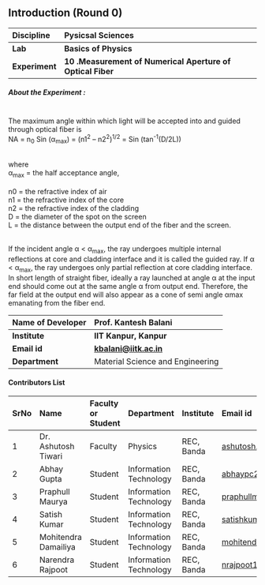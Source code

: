 ## Introduction (Round 0)

 

<b>Discipline | <b>Pysicsal Sciences
:--|:--|
<b> Lab | <b> Basics of Physics
<b> Experiment|     <b> 10 .Measurement of Numerical Aperture of Optical Fiber

<h5> About the Experiment : </h5> <br>
The maximum angle within which light will be accepted into and guided through optical fiber is<br>
NA = n<sub>0</sub> Sin (α<sub>max</sub>) = (n1<sup>2</sup> – n2<sup>2</sup>)<sup>1/2</sup> = Sin (tan<sup>-1</sup>(D/2L))			<br><br>

where <br>
α<sub>max</sub> = the half acceptance angle,<br>	
n0       = the refractive index of air<br> 
n1     = the refractive index of the core<br>
n2     = the refractive index of the cladding<br> 
D     = the diameter of the spot on the screen <br>
L     = the distance between the output end of the fiber and the screen.<br><br>

 If the incident angle α < α<sub>max</sub>, the ray undergoes multiple internal reflections at core and cladding interface and it is called the guided ray. If α < α<sub>max</sub>, the ray undergoes only partial reflection at core cladding interface. In short length of straight fiber, ideally a ray launched at angle α at the input end should come out at the same angle α from output end. Therefore, the far field at the output end will also
appear as a cone of semi angle αmax emanating from the fiber end.

 

<b>Name of Developer | <b> Prof. Kantesh Balani
:--|:--|
<b> Institute | <b> IIT Kanpur, Kanpur
<b> Email id|     <b> kbalani@iitk.ac.in
<b> Department | Material Science and Engineering



#### Contributors List

SrNo | Name | Faculty or Student | Department| Institute | Email id
:--|:--|:--|:--|:--|:--|
1 | Dr. Ashutosh Tiwari | Faculty | Physics | REC, Banda | ashutosh.tiwari@recbanda.ac.in
2 | Abhay Gupta | Student | Information Technology | REC, Banda |abhaypc26@gmail.com
3 | Praphull Maurya | Student | Information Technology | REC, Banda |praphullmaurya123@gmail.com
4 | Satish Kumar | Student | Information Technology | REC, Banda |satishkumar7991@gmail.com
5 | Mohitendra Damailiya | Student | Information Technology | REC, Banda |mohitendra.mpsd@gmail.com
6 | Narendra Rajpoot | Student | Information Technology | REC, Banda |nrajpoot1146@gmail.com
